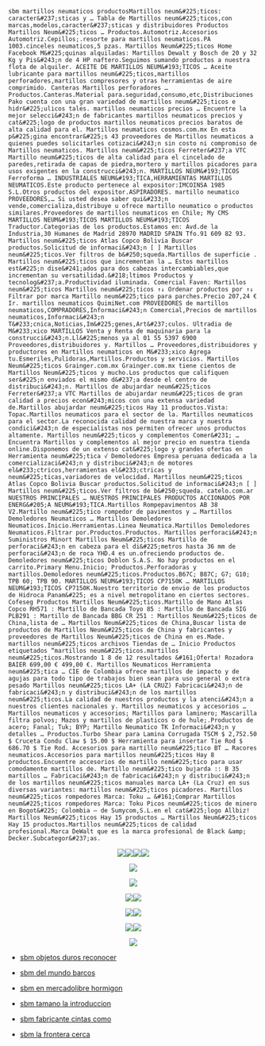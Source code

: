 
```
sbm martillos neumaticos productosMartillos neum&#225;ticos: caracter&#237;sticas y … Tabla de Martillos neum&#225;ticos,con marcas,modelos,caracter&#237;sticas y distribuidores Productos Martillos Neum&#225;ticos … Productos.Automotriz.Accesorios Automotriz.Cepillos;.resorte para martillos neumaticos.PA 1003.cinceles neumaticos,5 pzas. Martillos Neum&#225;ticos Home Facebook M&#225;quinas alquiladas: Martillos Dewalt y Bosch de 20 y 32 Kg y Pis&#243;n de 4 HP naftero.Seguimos sumando productos a nuestra flota de alquiler. ACEITE DE MARTILLOS NEUM&#193;TICOS … Aceite lubricante para martillos neum&#225;ticos,martillos perforadores,martillos compresores y otras herramientas de aire comprimido. Canteras Martillos perforadores … Productos.Canteras.Material para.seguridad,consumo,etc,Distribuciones Pako cuenta con una gran variedad de martillos neum&#225;ticos e hidr&#225;ulicos tales. martillos neumaticos precios … Encuentre la mejor selecci&#243;n de fabricantes martillos neumaticos precios y cat&#225;logo de productos martillos neumaticos precios baratos de alta calidad para el. Martillos neumaticos cosmos.com.mx En esta p&#225;gina encontrar&#225;s 43 proveedores de Martillos neumaticos a quienes puedes solicitarles cotizaci&#243;n sin costo ni compromiso de Martillos neumaticos. Martillos neum&#225;ticos Ferreter&#237;a VTC Martillo neum&#225;ticos de alta calidad para el cincelado de paredes,retirada de capas de piedra,mortero y martillos picadores para usos exigentes en la construcci&#243;n. MARTILLOS NEUM&#193;TICOS Ferroforma … INDUSTRIALES NEUM&#193;TICA,HERRAMIENTAS MARTILLOS NEUMATICOS.Este producto pertenece al expositor:IMCOINSA 1985 S.L.Otros productos del expositor.ASPIRADORES. martillo neumatico PROVEEDORES,… Si usted desea saber qui&#233;n vende,comercializa,distribuye u ofrece martillo neumatico o productos similares.Proveedores de martillos neumaticos en Chile; My CMS MARTILLOS NEUM&#193;TICOS MARTILLOS NEUM&#193;TICOS Traductor.Categorias de los productos.Estamos en: Avd.de la Industria,30 Humanes de Madrid 28970 MADRID SPAIN Tfo.91 609 82 93. Martillos neum&#225;ticos Atlas Copco Bolivia Buscar productos.Solicitud de informaci&#243;n [ ] Martillos neum&#225;ticos.Ver filtros de b&#250;squeda.Martillos de superficie . Martillos neum&#225;ticos que incrementan la … Estos martillos est&#225;n dise&#241;ados para dos cabezas intercambiables,que incrementan su versatilidad.&#218;ltimos Productos y tecnolog&#237;a.Productividad iluminada. Comercial Faven: Martillos neum&#225;ticos Martillos neum&#225;ticos ↑↓ Ordenar productos por ↑↓ Filtrar por marca Martillo neum&#225;tico para parches.Precio 207,24 € Ir. martillos neumaticos QuimiNet.com PROVEEDORES de martillos neumaticos,COMPRADORES,Informaci&#243;n Comercial,Precios de martillos neumaticos,Informaci&#243;n T&#233;cnica,Noticias,Im&#225;genes,Art&#237;culos. Ultradia de M&#233;xico MARTILLOS Venta y Renta de maquinaria para la construcci&#243;n.Ll&#225;menos ya al 01 55 5397 6900 Proveedores,distribuidores y. Martillos … Proveedores,distribuidores y productores en Martillos neumaticos en M&#233;xico Agrega tu.Esmeriles,Pulidoras,Martillos.Productos y servicios. Martillos Neum&#225;ticos Grainger.com.mx Grainger.com.mx tiene cientos de Martillos Neum&#225;ticos y mucho.Los productos que califiquen ser&#225;n enviados el mismo d&#237;a desde el centro de distribuci&#243;n. Martillos de abujardar neum&#225;ticos Ferreter&#237;a VTC Martillos de abujardar neum&#225;ticos de gran calidad a precios econ&#243;micos con una extensa variedad de.Martillos abujardar neum&#225;ticos Hay 11 productos.Vista: Topac.Martillos neumaticos para el sector de la. Martillos neumaticos para el sector.La reconocida calidad de nuestra marca y nuestra condici&#243;n de especialistas nos permiten ofrecer unos productos altamente. Martillos neum&#225;ticos y complementos Comer&#231; … Encuentra Martillos y complementos al mejor precio en nuestra tienda online.Disponemos de un extenso cat&#225;logo y grandes ofertas en Herramienta neum&#225;tica √ Demoledores Empresa peruana dedicada a la comercializaci&#243;n y distribuci&#243;n de motores el&#233;ctricos,herramientas el&#233;ctricas y neum&#225;ticas,variadores de velocidad. Martillos neum&#225;ticos Atlas Copco Bolivia Buscar productos.Solicitud de informaci&#243;n [ ] Martillos neum&#225;ticos.Ver filtros de b&#250;squeda. catelo.com.ar NUESTROS PRINCIPALES … NUESTROS PRINCIPALES PRODUCTOS ACCIONADOS POR ENERG&#205;A NEUM&#193;TICA.Martillos Rompepavimentos AB 38 V2.Martillo neum&#225;tico rompedor de pavimentos y … Martillos Demoledores Neumaticos … Martillos Demoledores Neumaticos.Inicio.Herramientas.Linea Neumatica.Martillos Demoledores Neumaticos.Filtrar por.Productos.Productos. Martillos perforaci&#243;n Suministros Minort Martillos Neum&#225;ticos Martillo de perforaci&#243;n en cabeza para el di&#225;metros hasta 36 mm de perforaci&#243;n de roca YHD.4 es un.ofreciendo productos de. Demoledores neum&#225;ticos Doblon S.A.S. No hay productos en el carrito.Primary Menu.Inicio; Productos.Perforadoras y martillos.Demoledores neum&#225;ticos.Productos.B67C; B87C; G7; G10; TPB 60; TPB 90. MARTILLOS NEUM&#193;TICOS CP7150K … MARTILLOS NEUM&#193;TICOS CP7150K.Nuestro territorio de envio de los productos de Hidroca Panam&#225; es a nivel metropolitano en ciertos sectores. Cofeseg Productos Martillos Neum&#225;ticos.Martillo de Mano Atlas Copco RH571 : Martillo de Bancada Toyo 85 : Martillo de Bancada SIG PLB291 : Martillo de Bancada BBG CR 251 : Martillos Neum&#225;ticos de China,lista de … Martillos Neum&#225;ticos de China,Buscar lista de productos de Martillos Neum&#225;ticos de China y fabricantes y proveedores de Martillos Neum&#225;ticos de China en es.Made. martillos neum&#225;ticos archivos Tiendas de … Inicio Productos etiquetados “martillos neum&#225;ticos.martillos neum&#225;ticos.Mostrando 1 8 de 12 resultados &#161;Oferta! Rozadora BAIER 699,00 € 499,00 €. Martillos Neumaticos Herramienta neum&#225;tica … CIE de Colombia ofrece martillos de impacto y de agujas para todo tipo de trabajos bien sean para uso general o extra pesado Martillos neum&#225;ticos LA+ (LA CRUZ) Fabricaci&#243;n de fabricaci&#243;n y distribuci&#243;n de los martillos neum&#225;ticos.La calidad de nuestros productos y la atenci&#243;n a nuestros clientes nacionales y. Martillos neumaticos y accesorios … Martillos neumaticos y accesorios; Martillos para laminero; Mascarilla filtra polvos; Mazos y martillos de plasticos o de hule;.Productos de acero; Fanal; Tuk; BYP; Martillo Neumatico TK Informaci&#243;n y detalles … Productos.Turbo Shear para Lamina Corrugada TSCM $ 2,752.50 $ Cruceta Condu Claw $ 15.00 $ Herramienta para insertar Tie Rod $ 686.70 $ Tie Rod. Accesorios para martillo neum&#225;tico BT … Racores neumaticos.Accesorios para martillos neum&#225;ticos Hay 8 productos.Encuentre accesorios de martillo nem&#225;tico para usar comodamente martillos de. Martillo neum&#225;tico bujarda :: B 35 martillos … Fabricaci&#243;n de fabricaci&#243;n y distribuci&#243;n de los martillos neum&#225;ticos manuales marca LA+ (La Cruz) en sus diversas variantes: martillos neum&#225;ticos picadores. Martillos neum&#225;ticos rompedores Marca: Toku … &#161;Comprar Martillos neum&#225;ticos rompedores Marca: Toku Picos neum&#225;ticos de minero en Bogot&#225; Colombia — de Sumycom,S.L.en el cat&#225;logo Allbiz! Martillos Neum&#225;ticos Hay 15 productos … Martillos Neum&#225;ticos Hay 15 productos.Martillos neum&#225;ticos de calidad profesional.Marca DeWalt que es la marca profesional de Black &amp; Decker.Subcategor&#237;as. 
```

<div align="center">

<a href="https://es-mill.shibang-china.com/github&k=sbm+martillos+neumaticos+productos"><img src="https://static.shibang-china.com/es/mill/index.jpg"></a><a href="https://es-mill.shibang-china.com/materials.htmlgithub&k=sbm+martillos+neumaticos+productos"><img src="https://static.shibang-china.com/es/mill/materials.jpg"></a><a href="https://es-mill.shibang-china.com/about.htmlgithub&k=sbm+martillos+neumaticos+productos"><img src="https://static.shibang-china.com/es/mill/about.jpg"></a><a href="https://es-mill.shibang-china.com/contact.htmlgithub&k=sbm+martillos+neumaticos+productos"><img src="https://static.shibang-china.com/es/mill/contact.jpg"></a>

<a href="https://es-mill.shibang-china.com/github&k=sbm+martillos+neumaticos+productos"><img src="https://static.shibang-china.com/es/mill/banner.jpg"></a>

<a href="https://swt.shibang-china.com/github&k=sbm+martillos+neumaticos+productos"><img src="https://static.shibang-china.com/es/mill/chat.jpg"></a>

<a href="https://es-mill.shibang-china.com/products/vertical-roller-mill.htmlgithub&k=sbm+martillos+neumaticos+productos"><img src="https://static.shibang-china.com/es/mill/vertical.jpg"></a><a href="https://es-mill.shibang-china.com/products/raymond-mill.htmlgithub&k=sbm+martillos+neumaticos+productos"><img src="https://static.shibang-china.com/es/mill/raymond.jpg"></a>

<a href="https://es-mill.shibang-china.com/products/ultrafine-grinding-mill.htmlgithub&k=sbm+martillos+neumaticos+productos"><img src="https://static.shibang-china.com/es/mill/ultrafine.jpg"></a><a href="https://es-mill.shibang-china.com/products/trapezium-grinding-mill.htmlgithub&k=sbm+martillos+neumaticos+productos"><img src="https://static.shibang-china.com/es/mill/trapezium.jpg"></a>

<a href="https://es-mill.shibang-china.com/products/ball-mill.htmlgithub&k=sbm+martillos+neumaticos+productos"><img src="https://static.shibang-china.com/es/mill/ball.jpg"></a><a href="https://es-mill.shibang-china.com/products/hammer-mill.htmlgithub&k=sbm+martillos+neumaticos+productos"><img src="https://static.shibang-china.com/es/mill/hammer.jpg"></a>

<a href="https://swt.shibang-china.com/github&k=sbm+martillos+neumaticos+productos"><img src="https://static.shibang-china.com/es/mill/case.jpg"></a>

</div>


* [sbm objetos duros reconocer](sbm%20objetos%20duros%20reconocer.md)

* [sbm del mundo barcos](sbm%20del%20mundo%20barcos.md)

* [sbm en mercadolibre hormigon](sbm%20en%20mercadolibre%20hormigon.md)

* [sbm tamano la introduccion](sbm%20tamano%20la%20introduccion.md)

* [sbm fabricante cintas como](sbm%20fabricante%20cintas%20como.md)

* [sbm la frontera cerca](sbm%20la%20frontera%20cerca.md)